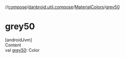 //[compose](../../../index.md)/[danbroid.util.compose](../index.md)/[MaterialColors](index.md)/[grey50](grey50.md)



# grey50  
[androidJvm]  
Content  
val [grey50](grey50.md): Color  



